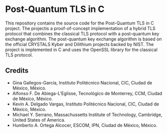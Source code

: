 # Post-Quantum TLS in C

This repository contains the source code for the Post-Quantum TLS in C project.
The projectis a proof-of-concept implementation of a hybrid TLS protocol that combines the classical TLS protocol with a post-quantum key exchange algorithm. The post-quantum key exchange algorithm is based on the official CRYSTALS Kyber and Dilithium projects backed by NIST. The project is implemented in C and uses the OpenSSL library for the classical TLS protocol.

## Credits

- Gina Gallegos-García, Instituto Politécnico Nacional, CIC, Ciudad de México, México.
- Alfonso F. De Abiega-L’Eglisse, Tecnológico de Monterrey, CCM, Ciudad de México, México.
- Kevin A. Delgado Vargas, Instituto Politécnico Nacional, CIC, Ciudad de México, México.
- Michael Y. Serrano, Massachussetts Institute of Technology, Cambridge, United States of America.
- Humberto A. Ortega Alcocer, ESCOM, IPN, Ciudad de México, México.

